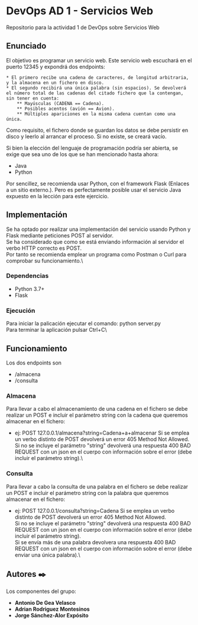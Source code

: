 # DevOps AD 1 - Servicios Web
Repositorio para la actividad 1 de DevOps sobre Servicios Web

## Enunciado
El objetivo es programar un servicio web. Este servicio web escuchará en el puerto 12345 y expondrá dos endpoints:

    * El primero recibe una cadena de caracteres, de longitud arbitraria, y la almacena en un fichero en disco.
    * El segundo recibirá una única palabra (sin espacios). Se devolverá el número total de las cadenas del citado fichero que la contengan, sin tener en cuenta:
        ** Mayúsculas (CADENA == Cadena).
        ** Posibles acentos (avión == Avion).
        ** Múltiples apariciones en la misma cadena cuentan como una única.

Como requisito, el fichero donde se guardan los datos se debe persistir en disco y leerlo al arrancar el proceso. Si no existe, se creará vacío.

Si bien la elección del lenguaje de programación podría ser abierta, se exige que sea uno de los que se han mencionado hasta ahora:
* Java
* Python

Por sencillez, se recomienda usar Python, con el framework Flask (Enlaces a un sitio externo.). Pero es perfectamente posible usar el servicio Java expuesto en la lección para este ejercicio.

## Implementación
Se ha optado por realizar una implementación del servicio usando Python y Flask mediante peticiones POST al servidor.\
Se ha considerado que como se está enviando información al servidor el verbo HTTP correcto es POST.\
Por tanto se recomienda emplear un programa como Postman o Curl para comprobar su funcionamiento.\ 

### Dependencias
* Python 3.7+
* Flask
  
### Ejecución
Para iniciar la palicación ejecutar el comando: python server.py\
Para terminar la aplicación pulsar Ctrl+C\

## Funcionamiento
Los dos endpoints son 
* /almacena
* /consulta

### Almacena
Para llevar a cabo el almacenamiento de una cadena en el fichero se debe realizar un POST e incluir el parámetro string con la cadena que queremos almacenar en el fichero:
  - ej: POST 127.0.0.1/almacena?string=Cadena+a+almacenar
 Si se emplea un verbo distinto de POST devolverá un error 405 Method Not Allowed.\
 Si no se incluye el parámetro "string" devolverá una respuesta 400 BAD REQUEST con un json en el cuerpo con información sobre el error (debe incluir el parámetro string).\
### Consulta
Para llevar a cabo la consulta de una palabra en el fichero se debe realizar un POST e incluir el parámetro string con la palabra que queremos almacenar en el fichero:
  - ej: POST 127.0.0.1/consulta?string=Cadena
 Si se emplea un verbo distinto de POST devolverá un error 405 Method Not Allowed.\
 Si no se incluye el parámetro "string" devolverá una respuesta 400 BAD REQUEST con un json en el cuerpo con información sobre el error (debe incluir el parámetro string).\
 Si se envía más de una palabra devolvera una respuesta 400 BAD REQUEST con un json en el cuerpo con información sobre el error (debe enviar una única palabra).\

## Autores ✒️

Los componentes del grupo:

* **Antonio De Gea Velasco**
* **Adrian Rodriguez Montesinos**
* **Jorge Sánchez-Alor Expósito**
